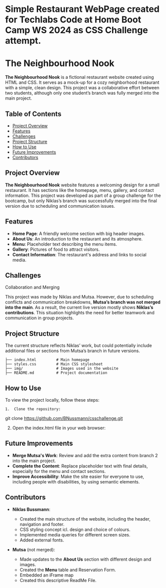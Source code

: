 # Simple Restaurant WebPage created for Techlabs Code at Home Boot Camp WS 2024 as CSS Challenge attempt.
# The Neighbourhood Nook

**The Neighbourhood Nook** is a fictional restaurant website created using HTML and CSS. It serves as a mock-up for a cozy neighborhood restaurant with a simple, clean design. This project was a collaborative effort between two students, although only one student’s branch was fully merged into the main project.

## Table of Contents
- [Project Overview](#project-overview)
- [Features](#features)
- [Challenges](#challenges)
- [Project Structure](#project-structure)
- [How to Use](#how-to-use)
- [Future Improvements](#future-improvements)
- [Contributors](#contributors)

## Project Overview

**The Neighbourhood Nook** website features a welcoming design for a small restaurant. It has sections like the homepage, menu, gallery, and contact information. This project was developed as part of a group challenge for the bootcamp, but only Niklas’s branch was successfully merged into the final version due to scheduling and communication issues.

## Features

- **Home Page**: A friendly welcome section with big header images.
- **About Us**: An introduction to the restaurant and its atmosphere.
- **Menu**: Placeholder text describing the menu items.
- **Gallery**: Pictures of food to attract visitors.
- **Contact Information**: The restaurant's address and links to social media.


## Challenges

Collaboration and Merging

This project was made by Niklas and Mutsa. However, due to scheduling conflicts and communication breakdowns, **Mutsa’s branch was not merged into the main**. As a result, the current live version mostly shows **Niklas’s contributions**. This situation highlights the need for better teamwork and communication in group projects.


## Project Structure

The current structure reflects Niklas’ work, but could potentially include additional files or sections from Mutsa’s branch in future versions.

```
├── index.html         # Main homepage
├── styles.css         # Main CSS stylesheet
├── img/               # Images used in the website
├── README.md          # Project documentation
```


## How to Use

To view the project locally, follow these steps:

	1.	Clone the repository:

git clone https://github.com/BNussmann/csschallenge.git

  2.	Open the index.html file in your web browser:



## Future Improvements

- **Merge Mutsa's Work**: Review and add the extra content from branch 2 into the main project.
- **Complete the Content**: Replace placeholder text with final details, especially for the menu and contact sections.
- **Improve Accessibility**: Make the site easier for everyone to use, including people with disabilities, by using semantic elements.

## Contributors

- **Niklas Bussmann**:
  - Created the main structure of the website, including the header, navigation and footer.
  - CSS styling concept icl. design and choice of colours.
  - Implemented media queries for different screen sizes.
  - Added external fonts.

- **Mutsa** (not merged):
  - Made updates to the **About Us** section with different design and images.
  - Created the **Menu** table and Reservation Form.
  - Embedded an iFrame map
  - Created this descriptive ReadMe File.
